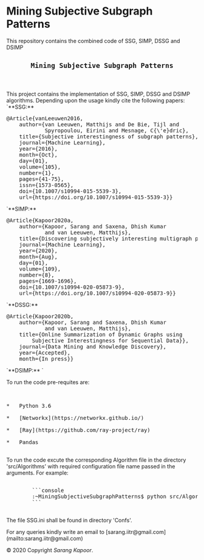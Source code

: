 # Mining Subjective Subgraph Patterns
This repository contains the combined code of SSG, SIMP, DSSG and DSIMP

<main>

<article id="content">

<header>

# `Mining Subjective Subgraph Patterns`

</header>

<section id="section-intro">This project contains the implementation of SSG, SIMP, DSSG and DSIMP algorithms. Depending upon the usage kindly cite the following papers:

<div>`**SSG:** ﻿

<pre class="print">@Article{vanLeeuwen2016,
	author={van Leeuwen, Matthijs and De Bie, Tijl and 
			Spyropoulou, Eirini and Mesnage, C{\'e}dric},
	title={Subjective interestingness of subgraph patterns},
	journal={Machine Learning},
	year={2016},
	month={Oct},
	day={01},
	volume={105},
	number={1},
	pages={41-75},
	issn={1573-0565},
	doi={10.1007/s10994-015-5539-3},
	url={https://doi.org/10.1007/s10994-015-5539-3}} </pre>

</div>

<div>`**SIMP:** ﻿

<pre class="print">@Article{Kapoor2020a,
	author={Kapoor, Sarang and Saxena, Dhish Kumar
			and van Leeuwen, Matthijs},
	title={Discovering subjectively interesting multigraph patterns},
	journal={Machine Learning},
	year={2020},
	month={Aug},
	day={01},
	volume={109},
	number={8},
	pages={1669-1696},
	doi={10.1007/s10994-020-05873-9},
	url={https://doi.org/10.1007/s10994-020-05873-9}} </pre>

</div>

<div>`**DSSG:** ﻿

<pre class="print">@Article{Kapoor2020b,
	author={Kapoor, Sarang and Saxena, Dhish Kumar
			and van Leeuwen, Matthijs},
	title={Online Summarization of Dynamic Graphs using 
		Subjective Interestingness for Sequential Data}},
	journal={Data Mining and Knowledge Discovery},
	year={Accepted},
	month={In press}} </pre>

</div>

<div>`**DSIMP:** ﻿`</div>

</section>

<section>

</section>

To run the code pre-requites are:

<pre> 

*   Python 3.6

*   [Networkx](https://networkx.github.io/)

*   [Ray](https://github.com/ray-project/ray)

*   Pandas

</pre>

<section>To run the code excute the corresponding Algorithm file in the directory 'src/Algorithms' with required configuration file name passed in the arguments. For example:

<pre> 
		```console
		:~MiningSubjectiveSubgraphPatterns$ python src/Algorithms/SSG.py SSG.ini
		```
	</pre>

The file SSG.ini shall be found in directory 'Confs'.</section>

<section>For any queries kindly write an email to [sarang.iitr@gmail.com](mailto:sarang.iitr@gmail.com)</section>

</article>

<nav id="sidebar">

</nav>

</main>

<footer id="footer">

© 2020 Copyright <cite>Sarang Kapoor</cite>.

</footer>